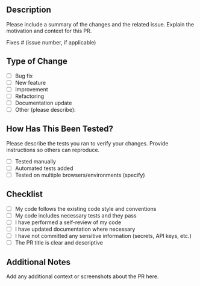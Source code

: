 ## Description

Please include a summary of the changes and the related issue. Explain the motivation and context for this PR.

Fixes # (issue number, if applicable)

## Type of Change

- [ ] Bug fix
- [ ] New feature
- [ ] Improvement
- [ ] Refactoring
- [ ] Documentation update
- [ ] Other (please describe):

## How Has This Been Tested?

Please describe the tests you ran to verify your changes. Provide instructions so others can reproduce.

- [ ] Tested manually
- [ ] Automated tests added
- [ ] Tested on multiple browsers/environments (specify)

## Checklist

- [ ] My code follows the existing code style and conventions
- [ ] My code includes necessary tests and they pass
- [ ] I have performed a self-review of my code
- [ ] I have updated documentation where necessary
- [ ] I have not committed any sensitive information (secrets, API keys, etc.)
- [ ] The PR title is clear and descriptive

## Additional Notes

Add any additional context or screenshots about the PR here.

